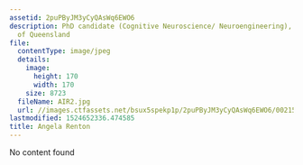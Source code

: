 ```yaml
---
assetid: 2puPByJM3yCyQAsWq6EWO6
description: PhD candidate (Cognitive Neuroscience/ Neuroengineering), The University
  of Queensland
file:
  contentType: image/jpeg
  details:
    image:
      height: 170
      width: 170
    size: 8723
  fileName: AIR2.jpg
  url: //images.ctfassets.net/bsux5spekp1p/2puPByJM3yCyQAsWq6EWO6/0021535050b4620650079c71309ccb01/AIR2.jpg
lastmodified: 1524652336.474585
title: Angela Renton
---
```

No content found